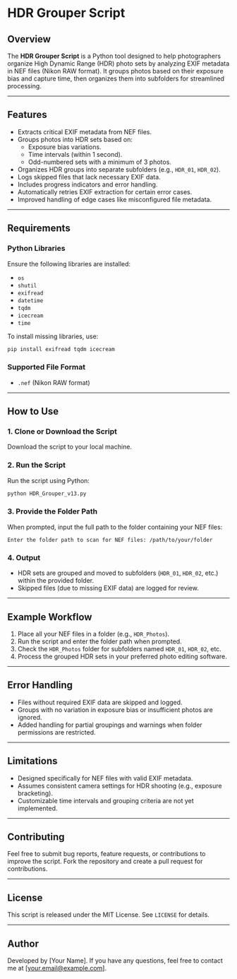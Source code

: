 # HDR Grouper Script

## Overview
The **HDR Grouper Script** is a Python tool designed to help photographers organize High Dynamic Range (HDR) photo sets by analyzing EXIF metadata in NEF files (Nikon RAW format). It groups photos based on their exposure bias and capture time, then organizes them into subfolders for streamlined processing.

---

## Features
- Extracts critical EXIF metadata from NEF files.
- Groups photos into HDR sets based on:
  - Exposure bias variations.
  - Time intervals (within 1 second).
  - Odd-numbered sets with a minimum of 3 photos.
- Organizes HDR groups into separate subfolders (e.g., `HDR_01`, `HDR_02`).
- Logs skipped files that lack necessary EXIF data.
- Includes progress indicators and error handling.
- Automatically retries EXIF extraction for certain error cases.
- Improved handling of edge cases like misconfigured file metadata.

---

## Requirements

### Python Libraries
Ensure the following libraries are installed:
- `os`
- `shutil`
- `exifread`
- `datetime`
- `tqdm`
- `icecream`
- `time`

To install missing libraries, use:
```bash
pip install exifread tqdm icecream
```

### Supported File Format
- `.nef` (Nikon RAW format)

---

## How to Use

### 1. Clone or Download the Script
Download the script to your local machine.

### 2. Run the Script
Run the script using Python:
```bash
python HDR_Grouper_v13.py
```

### 3. Provide the Folder Path
When prompted, input the full path to the folder containing your NEF files:
```
Enter the folder path to scan for NEF files: /path/to/your/folder
```

### 4. Output
- HDR sets are grouped and moved to subfolders (`HDR_01`, `HDR_02`, etc.) within the provided folder.
- Skipped files (due to missing EXIF data) are logged for review.

---

## Example Workflow
1. Place all your NEF files in a folder (e.g., `HDR_Photos`).
2. Run the script and enter the folder path when prompted.
3. Check the `HDR_Photos` folder for subfolders named `HDR_01`, `HDR_02`, etc.
4. Process the grouped HDR sets in your preferred photo editing software.

---

## Error Handling
- Files without required EXIF data are skipped and logged.
- Groups with no variation in exposure bias or insufficient photos are ignored.
- Added handling for partial groupings and warnings when folder permissions are restricted.

---

## Limitations
- Designed specifically for NEF files with valid EXIF metadata.
- Assumes consistent camera settings for HDR shooting (e.g., exposure bracketing).
- Customizable time intervals and grouping criteria are not yet implemented.

---

## Contributing
Feel free to submit bug reports, feature requests, or contributions to improve the script. Fork the repository and create a pull request for contributions.

---

## License
This script is released under the MIT License. See `LICENSE` for details.

---

## Author
Developed by [Your Name]. If you have any questions, feel free to contact me at [your.email@example.com].
